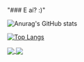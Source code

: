 "### E aí? :)" 

![Anurag's GitHub stats](https://github-readme-stats.vercel.app/api?username=Endril18&show_icons=true&count_private=true&theme=radical)

[![Top Langs](https://github-readme-stats.vercel.app/api/top-langs/?username=Endril18&exclude_repo=Portf-lio-CSS-DIO&layout=compact)](https://github.com/anuraghazra/github-readme-stats)

<a href="[https://github.com/anuraghazra/github-readme-stats](https://github.com/Endril18/Endril18)">
  <img align="center" src="https://github-readme-stats.vercel.app/api/pin/?username=Endril18&repo=github-readme-stats" />
</a>
<a href="[https://github.com/anuraghazra/convoychat](https://github.com/Endril18/Endril18)">
  <img align="center" src="https://github-readme-stats.vercel.app/api/pin/?username=Endril18&repo=convoychat" />
</a>

